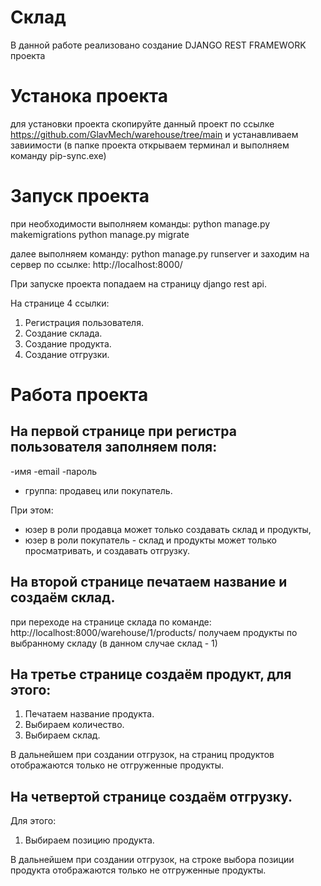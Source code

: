 # Склад
 В данной работе реализовано создание DJANGO REST FRAMEWORK проекта

# Устанока проекта
для установки проекта скопируйте данный проект по ссылке 
https://github.com/GlavMech/warehouse/tree/main
и устанавливаем завиимости 
(в папке проекта открываем терминал и выполняем команду pip-sync.exe)

# Запуск проекта
при необходимости выполняем команды:
python manage.py makemigrations
python manage.py migrate

далее выполняем команду:
python manage.py runserver
и заходим на сервер по ссылке:
http://localhost:8000/

При запуске проекта попадаем на страницу django rest api. 

На странице 4 ссылки: 
1. Регистрация пользователя.
2. Создание склада. 
3. Создание продукта. 
4. Создание отгрузки. 

# Работа проекта
## На первой странице при регистра пользователя заполняем поля: 
-имя
-email
-пароль
- группа: продавец или покупатель.

При этом:
- юзер в роли продавца может только создавать склад и продукты,
- юзер в роли покупатель - склад и продукты может только просматривать, и создавать отгрузку.

## На второй странице печатаем название и создаём склад.

при переходе на странице склада по команде:
  http://localhost:8000/warehouse/1/products/
  получаем продукты по выбранному складу (в данном случае склад - 1)
  
## На третье странице создаём продукт, для этого:
1. Печатаем название продукта.
2. Выбираем количество.
3. Выбираем склад.

В дальнейшем при создании отгрузок, на страниц продуктов отображаются только не отгруженные продукты.

## На четвертой странице создаём отгрузку.
Для этого:
1. Выбираем позицию продукта.

В дальнейшем при создании отгрузок, на строке выбора позиции продукта отображаются только не отгруженные продукты.
